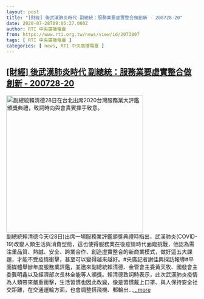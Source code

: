 ```yaml
---
layout: post
title: "[財經] 後武漢肺炎時代 副總統：服務業要虛實整合做創新 - 200728-20"
date: 2020-07-28T09:05:27.000Z
author: RTI 中央廣播電臺
from: https://www.rti.org.tw/news/view/id/2073807
tags: [ RTI 中央廣播電臺 ]
categories: [ news, RTI 中央廣播電臺 ]
---
```

<!--1595927127000-->
[[財經] 後武漢肺炎時代 副總統：服務業要虛實整合做創新 - 200728-20](https://www.rti.org.tw/news/view/id/2073807)
------

<div>
<img src="https://static.rti.org.tw/assets/thumbnails/2020/07/28/20200728000085M.jpg" width="360" alt="副總統賴清德28日在台北出席2020台灣服務業大評鑑頒獎典禮，致詞時向與會貴賓揮手致意。" title="副總統賴清德28日在台北出席2020台灣服務業大評鑑頒獎典禮，致詞時向與會貴賓揮手致意。"><br>副總統賴清德今天(28日)出席一場服務業評鑑頒獎典禮時指出，武漢肺炎(COVID-19)改變人類生活與消費型態，這也使得服務業在後疫情時代面臨挑戰，他認為需注重品質、熱誠、安全、跨業合作、創造虛實整合的新商業模式，做好這五大課題，才能不受疫情衝擊，甚至可以變得越來越好。#央廣記者謝佳興採訪報導#平面媒體舉辦年度服務業評鑑，並邀來副總統賴清德、金管會主委黃天牧、國發會主委龔明鑫以及經濟部次長林全能等人頒獎。賴清德致詞時表示，此次武漢肺炎疫情為人類帶來嚴重衝擊，生活習慣也因此改變，像是習慣戴上口罩、與人保持安全社交距離，在交通運輸方面，也會調整搭飛機、郵輪出...<a target="_blank" href="https://www.rti.org.tw/news/view/id/2073807">...more</a>
</div>
